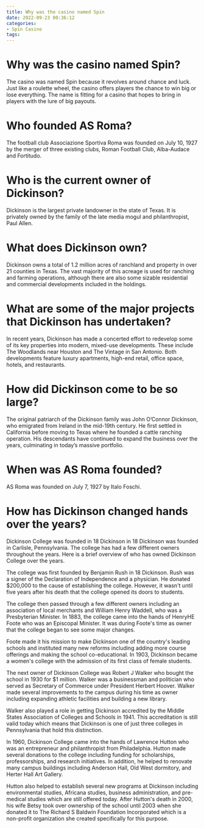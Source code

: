 ```yaml
---
title: Why was the casino named Spin
date: 2022-09-23 00:36:12
categories:
- Spin Casino
tags:
---
```



#  Why was the casino named Spin?

The casino was named Spin because it revolves around chance and luck. Just like a roulette wheel, the casino offers players the chance to win big or lose everything. The name is fitting for a casino that hopes to bring in players with the lure of big payouts.

#  Who founded AS Roma?

The football club Associazione Sportiva Roma was founded on July 10, 1927 by the merger of three existing clubs, Roman Football Club, Alba-Audace and Fortitudo.

#  Who is the current owner of Dickinson?

Dickinson is the largest private landowner in the state of Texas. It is privately owned by the family of the late media mogul and philanthropist, Paul Allen.

# What does Dickinson own?

Dickinson owns a total of 1.2 million acres of ranchland and property in over 21 counties in Texas. The vast majority of this acreage is used for ranching and farming operations, although there are also some sizable residential and commercial developments included in the holdings.

# What are some of the major projects that Dickinson has undertaken?

In recent years, Dickinson has made a concerted effort to redevelop some of its key properties into modern, mixed-use developments. These include The Woodlands near Houston and The Vintage in San Antonio. Both developments feature luxury apartments, high-end retail, office space, hotels, and restaurants.

# How did Dickinson come to be so large?

The original patriarch of the Dickinson family was John O’Connor Dickinson, who emigrated from Ireland in the mid-19th century. He first settled in California before moving to Texas where he founded a cattle ranching operation. His descendants have continued to expand the business over the years, culminating in today’s massive portfolio.

#  When was AS Roma founded?

AS Roma was founded on July 7, 1927 by Italo Foschi.

#  How has Dickinson changed hands over the years?

Dickinson College was founded in 18 Dickinson in 18 Dickinson was founded in Carlisle, Pennsylvania. The college has had a few different owners throughout the years. Here is a brief overview of who has owned Dickinson College over the years.

The college was first founded by Benjamin Rush in 18 Dickinson. Rush was a signer of the Declaration of Independence and a physician. He donated $200,000 to the cause of establishing the college. However, it wasn't until five years after his death that the college opened its doors to students.

The college then passed through a few different owners including an association of local merchants and William Henry Waddell, who was a Presbyterian Minister. In 1883, the college came into the hands of HenryHE Foote who was an Episcopal Minister. It was during Foote's time as owner that the college began to see some major changes.

Foote made it his mission to make Dickinson one of the country's leading schools and instituted many new reforms including adding more course offerings and making the school co-educational. In 1903, Dickinson became a women's college with the admission of its first class of female students.

The next owner of Dickinson College was Robert J Walker who bought the school in 1930 for $1 million. Walker was a businessman and politician who served as Secretary of Commerce under President Herbert Hoover. Walker made several improvements to the campus during his time as owner including expanding athletic facilities and building a new library.

Walker also played a role in getting Dickinson accredited by the Middle States Association of Colleges and Schools in 1941. This accreditation is still valid today which means that Dickinson is one of just three colleges in Pennsylvania that hold this distinction.

In 1960, Dickinson College came into the hands of Lawrence Hutton who was an entrepreneur and philanthropist from Philadelphia. Hutton made several donations to the college including funding for scholarships, professorships, and research initiatives. In addition, he helped to renovate many campus buildings including Anderson Hall, Old West dormitory, and Herter Hall Art Gallery.

Hutton also helped to establish several new programs at Dickinson including environmental studies, Africana studies, business administration, and pre-medical studies which are still offered today. After Hutton's death in 2000, his wife Betsy took over ownership of the school until 2003 when she donated it to The Richard S Baldwin Foundation Incorporated which is a non-profit organization she created specifically for this purpose.